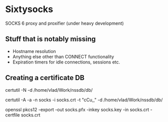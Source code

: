 # Sixtysocks
SOCKS 6 proxy and proxifier (under heavy development)

## Stuff that is notably missing

* Hostname resolution
* Anything else other than CONNECT functionality
* Expiration timers for idle connections, sessions etc.

## Creating a certificate DB

certutil -N -d /home/vlad/Work/nssdb/db/

certutil -A -a -n socks -i socks.crt -t "cCu,," -d /home/vlad/Work/nssdb/db/

openssl pkcs12 -export -out socks.pfx -inkey socks.key -in socks.crt -certfile socks.crt
